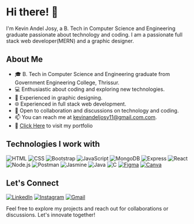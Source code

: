 # Hi there! 👋

I'm Kevin Andel Josy, a B. Tech in Computer Science and Engineering graduate passionate about technology and coding. I am a passionate full stack web developer(MERN) and a graphic designer.

## About Me

- 🎓 B. Tech in Computer Science and Engineering graduate from Government Engineering College, Thrissur.
- 💻 Enthusiastic about coding and exploring new technologies.
- 🎨 Experienced in graphic designing.
- 🌐 Experienced in full stack web development.
- 💬 Open to collaboration and discussions on technology and coding.
- 📫 You can reach me at [kevinandeljosy11@gmail.com.com](mailto:kevinandeljosy11@gmail.com).
- 📲 [Click Here](https://myportfoliofinal-rho.vercel.app/) to visit my portfolio

## Technologies I work with

![HTML](https://img.shields.io/badge/HTML5-E34F26?style=for-the-badge&logo=html5&logoColor=white)
![CSS](https://img.shields.io/badge/CSS3-1572B6?style=for-the-badge&logo=css3&logoColor=white)
![Bootstrap](https://img.shields.io/badge/Bootstrap-7952B3?style=for-the-badge&logo=bootstrap&logoColor=white)
![JavaScript](https://img.shields.io/badge/JavaScript-F7DF1E?style=for-the-badge&logo=javascript&logoColor=black)
![MongoDB](https://img.shields.io/badge/MongoDB-47A248?style=for-the-badge&logo=mongodb&logoColor=white)
![Express](https://img.shields.io/badge/Express.js-404D59?style=for-the-badge&logo=express&logoColor=white)
![React](https://img.shields.io/badge/React-20232A?style=for-the-badge&logo=react&logoColor=61DAFB)
![Node.js](https://img.shields.io/badge/Node.js-339933?style=for-the-badge&logo=nodedotjs&logoColor=white)
![Postman](https://img.shields.io/badge/Postman-FF6C37?style=for-the-badge&logo=postman&logoColor=white)
![Jasmine](https://img.shields.io/badge/Jasmine-8A4182?style=for-the-badge&logo=jasmine&logoColor=white)
![Java](https://img.shields.io/badge/Java-007396?style=for-the-badge&logo=java&logoColor=white)
![C](https://img.shields.io/badge/C-00599C?style=for-the-badge&logo=c&logoColor=white)
[![Figma](https://img.shields.io/badge/Figma-green?style=for-the-badge&logo=figma&logoColor=white)](https://www.figma.com/)
[![Canva](https://img.shields.io/badge/Canva-00C4CC?style=for-the-badge&logo=canva&logoColor=white)](https://www.canva.com/)

## Let's Connect

[![LinkedIn](https://img.shields.io/badge/LinkedIn-blue?style=for-the-badge&logo=linkedin)](www.linkedin.com/in/kevinandeljosy)
[![Instagram](https://img.shields.io/badge/Instagram-purple?style=for-the-badge&logo=instagram)](https://www.instagram.com/kevin__andel/)
[![Gmail](https://img.shields.io/badge/Gmail-lightyellow?style=for-the-badge&logo=gmail)](mailto:kevinandeljosy11@gmail.com)


Feel free to explore my projects and reach out for collaborations or discussions. Let's innovate together! 

